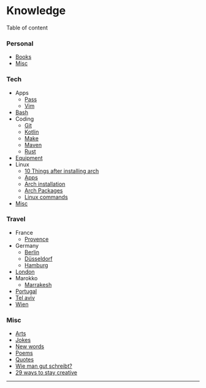 # Knowledge

Table of content

### Personal

- [Books](personal/books.md)
- [Misc](personal/misc.md)

### Tech

- Apps
    - [Pass](tech/app/pass.md)
    - [Vim](tech/app/vim.md)
- [Bash](tech/bash.md)
- Coding
    - [Git](tech/coding/git.md)
    - [Kotlin](tech/coding/kotlin.md)
    - [Make](tech/coding/make.md)
    - [Maven](tech/coding/maven.md)
    - [Rust](tech/coding/rust.md)
- [Equipment](tech/equipment.md)
- Linux
    - [10 Things after installing arch](tech/linux/10things_arch.md)
    - [Apps](tech/linux/apps.md)
    - [Arch installation](tech/linux/arch_install.md)
    - [Arch Packages](tech/linux/arch_packages.md)
    - [Linux commands](tech/linux/linux_commands.md)
- [Misc](tech/misc.md)

### Travel

- France
    - [Provence](travel/france/provence.md)
- Germany
    - [Berlin](travel/germany/berlin.md)
    - [Düsseldorf](travel/germany/duesseldorf.md)
    - [Hamburg](travel/germany/hamburg.md)
- [London](travel/london.md)
- Marokko
    - [Marrakesh](travel/marokko/marrakesch.md)
- [Portugal](travel/portugal.md)
- [Tel aviv](travel/telaviv.md)
- [Wien](travel/wien.md)

### Misc

- [Arts](misc/arts.md)
- [Jokes](misc/jokes.md)
- [New words](misc/newwords.md)
- [Poems](misc/poems.md)
- [Quotes](misc/quotes.md)
- [Wie man gut schreibt?](misc/wie_man_gut_Schreibt.md)
- [29 ways to stay creative](misc/29ways_to_stay_creative.md)

---
